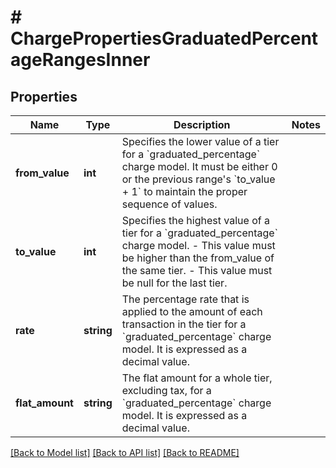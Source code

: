 # # ChargePropertiesGraduatedPercentageRangesInner

## Properties

Name | Type | Description | Notes
------------ | ------------- | ------------- | -------------
**from_value** | **int** | Specifies the lower value of a tier for a &#x60;graduated_percentage&#x60; charge model. It must be either 0 or the previous range&#39;s &#x60;to_value + 1&#x60; to maintain the proper sequence of values. |
**to_value** | **int** | Specifies the highest value of a tier for a &#x60;graduated_percentage&#x60; charge model. - This value must be higher than the from_value of the same tier. - This value must be null for the last tier. |
**rate** | **string** | The percentage rate that is applied to the amount of each transaction in the tier for a &#x60;graduated_percentage&#x60; charge model. It is expressed as a decimal value. |
**flat_amount** | **string** | The flat amount for a whole tier, excluding tax, for a &#x60;graduated_percentage&#x60; charge model. It is expressed as a decimal value. |

[[Back to Model list]](../../README.md#models) [[Back to API list]](../../README.md#endpoints) [[Back to README]](../../README.md)
